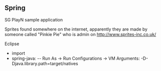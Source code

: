 Spring
------

SG PlayN sample application

Sprites found somewhere on the internet, apparently they are made by someone called "Pinkie Pie" who is
admin on http://www.sprites-inc.co.uk/


Eclipse
- import 
- spring-java:
-- Run As -> Run Configurations -> VM Arguments: -D-Djava.library.path=target/natives



